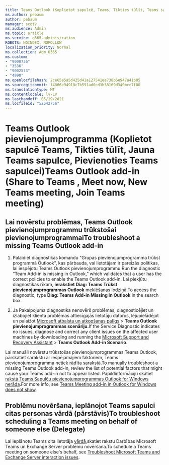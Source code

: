 ```yaml
---
title: Teams Outlook (Koplietot sapulcē, Teams, Tikties tūlīt, Teams sapulce, Pievienoties Teams sapulcei)
ms.author: pebaum
author: pebaum
manager: scotv
ms.audience: Admin
ms.topic: article
ms.service: o365-administration
ROBOTS: NOINDEX, NOFOLLOW
localization_priority: Normal
ms.collection: Adm_O365
ms.custom:
- "9000736"
- "3536"
- "9002573"
- "4990"
ms.openlocfilehash: 2ce65a5a5d425d41a127541ee738b6e947a41b05
ms.sourcegitcommit: f4866e94918c7b591ad0cd3b58169d340bcc7f00
ms.translationtype: MT
ms.contentlocale: lv-LV
ms.lasthandoff: 05/19/2021
ms.locfileid: "52542756"
---
```

# <a name="teams-outlook-add-in-share-to-teams--meet-now-new-teams-meeting-join-teams-meeting"></a><span data-ttu-id="09363-102">Teams Outlook pievienojumprogramma (Koplietot sapulcē Teams, Tikties tūlīt, Jauna Teams sapulce, Pievienoties Teams sapulcei)</span><span class="sxs-lookup"><span data-stu-id="09363-102">Teams Outlook add-in (Share to Teams , Meet now, New Teams meeting, Join Teams meeting)</span></span>

## <a name="to-troubleshoot-a-missing-teams-outlook-add-in"></a><span data-ttu-id="09363-103">Lai novērstu problēmas, Teams Outlook pievienojumprogrammu trūkstošai pievienojumprogrammai</span><span class="sxs-lookup"><span data-stu-id="09363-103">To troubleshoot a missing Teams Outlook add-in</span></span>

1. <span data-ttu-id="09363-104">Palaidiet diagnostikas komandu "Grupas pievienojumprogramma trūkst programmā Outlook", kas pārbauda, vai lietotājam ir pareizās politikas, lai iespējotu Teams Outlook pievienojumprogrammu.</span><span class="sxs-lookup"><span data-stu-id="09363-104">Run the diagnostic “Team Add-in is missing in Outlook,” which validates that a user has the correct policies to enable the Teams Outlook add-in.</span></span> <span data-ttu-id="09363-105">Lai piekļūtu diagnostikas rīkam, **ierakstiet Diag: Teams Trūkst pievienojumprogrammas Outlook** meklēšanas lodziņā.</span><span class="sxs-lookup"><span data-stu-id="09363-105">To access the diagnostic, type **Diag: Teams Add-in Missing in Outlook** in the search box.</span></span>

1. <span data-ttu-id="09363-106">Ja Pakalpojuma diagnostika nenovērš problēmas, diagnosticējiet un izlabojiet klienta problēmas attiecīgajās lietotāju datoros, lejupielādējot un palaižot [Microsoft atbalsta un atkopšanas palīgs](https://aka.ms/SaRA-TeamsAddInScenario)  >  **Teams Outlook pievienojumprogrammas scenāriju.**</span><span class="sxs-lookup"><span data-stu-id="09363-106">If the Service Diagnostic indicates no issues, diagnose and correct any client issues on the affected user machines  by downloading and running the [Microsoft Support and Recovery Assistant](https://aka.ms/SaRA-TeamsAddInScenario) > **Teams Outlook Add-in Scenario**.</span></span>

<span data-ttu-id="09363-107">Lai manuāli novērstu trūkstošas pievienojumprogrammas Teams Outlook, pārskatiet sarakstu ar iespējamajiem faktoriem, Teams pievienojumprogramma netiek rādīta sarakstā.</span><span class="sxs-lookup"><span data-stu-id="09363-107">To manually troubleshoot a missing Teams Outlook add-in, review the list of potential factors that might cause your Teams add-in not to appear listed.</span></span> <span data-ttu-id="09363-108">Papildinformāciju skatiet [rakstā Teams Sapulču pievienojumprogrammas Outlook for Windows nerāda](/microsoftteams/teams-add-in-for-outlook#teams-meeting-add-in-in-outlook-for-windows-does-not-show).</span><span class="sxs-lookup"><span data-stu-id="09363-108">For more info, see [Teams Meeting add-in in Outlook for Windows does not show](/microsoftteams/teams-add-in-for-outlook#teams-meeting-add-in-in-outlook-for-windows-does-not-show).</span></span>

## <a name="to-troubleshoot-scheduling-a-teams-meeting-on-behalf-of-someone-else-delegate"></a><span data-ttu-id="09363-109">Problēmu novēršana, ieplānojot Teams sapulci citas personas vārdā (pārstāvis)</span><span class="sxs-lookup"><span data-stu-id="09363-109">To troubleshoot scheduling a Teams meeting on behalf of someone else (Delegate)</span></span>

<span data-ttu-id="09363-110">Lai ieplānotu Teams cita lietotāja [vārdā,](/microsoftteams/troubleshoot/known-issues/teams-exchange-interaction-issue)skatiet rakstu Darbības Microsoft Teams un Exchange Server problēmu novēršana.</span><span class="sxs-lookup"><span data-stu-id="09363-110">To schedule a Teams meeting on someone else's behalf, see [Troubleshoot Microsoft Teams and Exchange Server interaction issues](/microsoftteams/troubleshoot/known-issues/teams-exchange-interaction-issue).</span></span>
